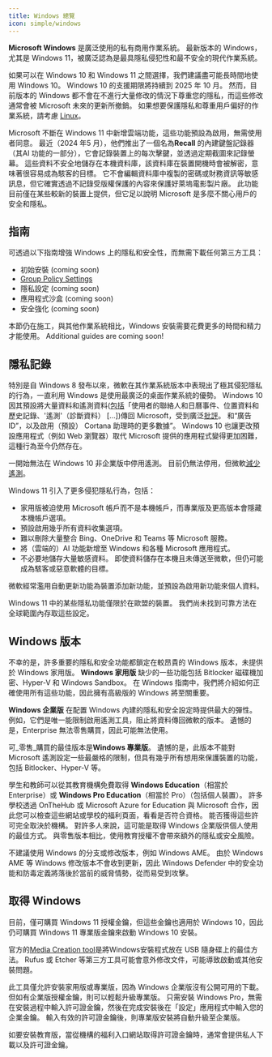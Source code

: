 ```yaml
---
title: Windows 總覽
icon: simple/windows
---
```


**Microsoft Windows** 是廣泛使用的私有商用作業系統。 最新版本的 Windows，尤其是 Windows 11，被廣泛認為是最具隱私侵犯性和最不安全的現代作業系統。

如果可以在 Windows 10 和 Windows 11 之間選擇，我們建議盡可能長時間地使用 Windows 10。 Windows 10 的支援期限將持續到 2025 年 10 月。 然而，目前版本的 Windows 都不會在不進行大量修改的情況下尊重您的隱私，而這些修改通常會被 Microsoft 未來的更新所撤銷。 如果想要保護隱私和尊重用戶偏好的作業系統，請考慮 [Linux](../linux-overview.md)。

Microsoft 不斷在 Windows 11 中新增雲端功能，這些功能預設為啟用，無需使用者同意。 最近（2024 年5 月），他們推出了一個名為**Recall** 的內建鍵盤記錄器（其AI 功能的一部分），它會記錄裝置上的每次擊鍵，並透過定期截圖來記錄螢幕。 這些資料不安全地儲存在本機資料庫，該資料庫在裝置開機時會被解密，意味著很容易成為駭客的目標。 它不會編輯資料庫中複製的密碼或財務資訊等敏感訊息，但它確實透過不記錄受版權保護的內容來保護好萊塢電影製片廠。 此功能目前僅在某些較新的裝置上提供，但它足以說明 Microsoft 是多麼不關心用戶的安全和隱私。

## 指南

可透過以下指南增強 Windows 上的隱私和安全性，而無需下載任何第三方工具：

- 初始安裝 (coming soon)
- [Group Policy Settings](group-policies.md)
- 隱私設定 (coming soon)
- 應用程式沙盒 (coming soon)
- 安全強化 (coming soon)

本節仍在施工，與其他作業系統相比，Windows 安裝需要花費更多的時間和精力才能使用。 Additional guides are coming soon!

## 隱私記錄

特別是自 Windows 8 發布以來，微軟在其作業系統版本中表現出了極其侵犯隱私的行為，一直利用 Windows 是使用最廣泛的桌面作業系統的優勢。 Windows 10 因其預設將大量資料和遙測資料([包括](https://en.wikipedia.org/wiki/Criticism_of_Microsoft#Telemetry_and_data_collection)「使用者的聯絡人和日曆事件、位置資料和歷史記錄、'遙測'（診斷資料） [...])傳回 Microsoft，受到廣泛[批評](https://www.theguardian.com/technology/2015/jul/31/windows-10-microsoft-faces-criticism-over-privacy-default-settings)。 和“廣告 ID”，以及啟用（預設） Cortana 助理時的更多數據”。 Windows 10 也讓更改預設應用程式（例如 Web 瀏覽器）取代 Microsoft 提供的應用程式變得更加困難，這種行為至今仍然存在。

一開始無法在 Windows 10 非企業版中停用遙測。 目前仍無法停用，但微軟[減少遙測](https://www.extremetech.com/computing/243079-upcoming-windows-update-reduces-spying-microsoft-still-mum-data-collections)。

Windows 11 引入了更多侵犯隱私行為，包括：

- 家用版被迫使用 Microsoft 帳戶而不是本機帳戶，而專業版及更高版本會隱藏本機帳戶選項。
- 預設啟用幾乎所有資料收集選項。
- 難以刪除大量整合 Bing、OneDrive 和 Teams 等 Microsoft 服務。
- 將（雲端的）AI 功能新增至 Windows 和各種 Microsoft 應用程式。
- 不必要地儲存大量敏感資料。 即使資料儲存在本機且未傳送至微軟，但仍可能成為駭客或惡意軟體的目標。

微軟經常濫用自動更新功能為裝置添加新功能，並預設為啟用新功能來個人資料。

Windows 11 中的某些隱私功能僅限於在歐盟的裝置。 我們尚未找到可靠方法在全球範圍內存取這些設定。

## Windows 版本

不幸的是，許多重要的隱私和安全功能都鎖定在較昂貴的 Windows 版本，未提供於 Windows 家用版。 **Windows 家用版** 缺少的一些功能包括 Bitlocker 磁碟機加密、Hyper-V 和 Windows Sandbox。 在 Windows 指南中，我們將介紹如何正確使用所有這些功能，因此擁有高級版的 Windows 將至關重要。

**Windows 企業版** 在配置 Windows 內建的隱私和安全設定時提供最大的彈性。 例如，它們是唯一能限制啟用遙測工具，阻止將資料傳回微軟的版本。 遺憾的是，Enterprise 無法零售購買，因此可能無法使用。

可_零售_購買的最佳版本是**Windows 專業版**。 遺憾的是，此版本不能對 Microsoft 遙測設定一些最嚴格的限制，但具有幾乎所有想用來保護裝置的功能，包括 Bitlocker、Hyper-V 等。

學生和教師可以從其教育機構免費取得 **Windows Education**（相當於 Enterprise）或 **Windows Pro Education**（相當於 Pro）（包括個人裝置）。 許多學校透過 OnTheHub 或 Microsoft Azure for Education 與 Microsoft 合作，因此您可以檢查這些網站或學校的福利頁面，看看是否符合資格。 能否獲得這些許可完全取決於機構。 對許多人來說，這可能是取得 Windows 企業版供個人使用的最佳方式。 與零售版本相比，使用教育授權不會帶來額外的隱私或安全風險。

不建議使用 Windows 的分支或修改版本，例如 Windows AME。 由於 Windows AME 等 Windows 修改版本不會收到更新，因此 Windows Defender 中的安全功能和防毒定義將落後於當前的威脅情勢，從而易受到攻擊。

## 取得 Windows

目前，僅可購買 Windows 11 授權金鑰，但這些金鑰也適用於 Windows 10，因此仍可購買 Windows 11 專業版金鑰來啟動 Windows 10 安裝。

官方的[Media Creation tool](https://www.microsoft.com/software-download/windows10)是將Windows安裝程式放在 USB 隨身碟上的最佳方法。 Rufus 或 Etcher 等第三方工具可能會意外修改文件，可能導致啟動或其他安裝問題。

此工具僅允許安裝家用版或專業版，因為 Windows 企業版沒有公開可用的下載。 但如有企業版授權金鑰，則可以輕鬆升級專業版。 只需安裝 Windows Pro，無需在安裝過程中輸入許可證金鑰，然後在完成安裝後在「設定」應用程式中輸入您的企業金鑰。 輸入有效的許可證金鑰後，則專業版安裝將自動升級至企業版。

如要安裝教育版，當從機構的福利入口網站取得許可證金鑰時，通常會提供私人下載以及許可證金鑰。
